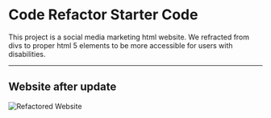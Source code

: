 # Code Refactor Starter Code
This project is a social media marketing html website. We refracted from divs to proper html 5 elements to be more accessible for users with disabilities.

---
## Website after update

![Refactored Website](./Develop/assets/images/website-screenshot.png)